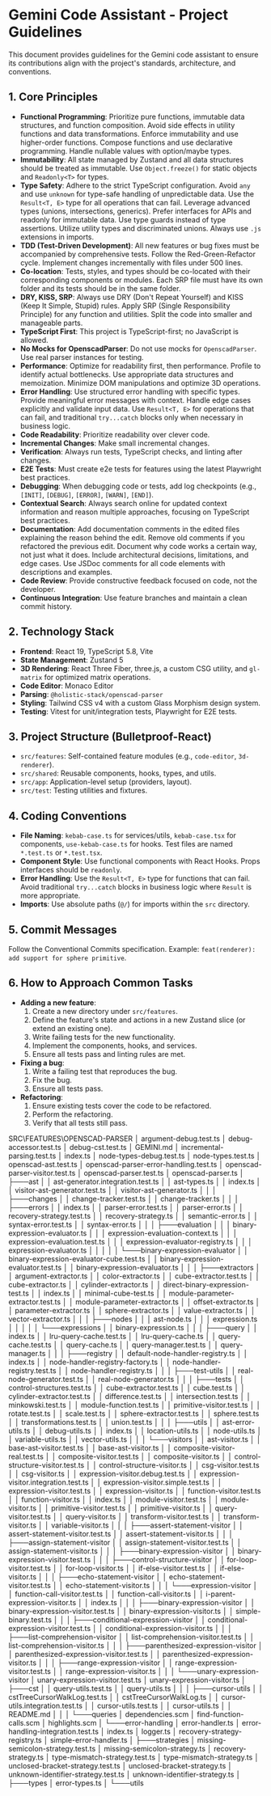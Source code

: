 # Gemini Code Assistant - Project Guidelines

This document provides guidelines for the Gemini code assistant to ensure its contributions align with the project's standards, architecture, and conventions.

## 1. Core Principles

- **Functional Programming**: Prioritize pure functions, immutable data structures, and function composition. Avoid side effects in utility functions and data transformations. Enforce immutability and use higher-order functions. Compose functions and use declarative programming. Handle nullable values with option/maybe types.
- **Immutability**: All state managed by Zustand and all data structures should be treated as immutable. Use `Object.freeze()` for static objects and `Readonly<T>` for types.
- **Type Safety**: Adhere to the strict TypeScript configuration. Avoid `any` and use `unknown` for type-safe handling of unpredictable data. Use the `Result<T, E>` type for all operations that can fail. Leverage advanced types (unions, intersections, generics). Prefer interfaces for APIs and readonly for immutable data. Use type guards instead of type assertions. Utilize utility types and discriminated unions. Always use `.js` extensions in imports.
- **TDD (Test-Driven Development)**: All new features or bug fixes must be accompanied by comprehensive tests. Follow the Red-Green-Refactor cycle. Implement changes incrementally with files under 500 lines.
- **Co-location**: Tests, styles, and types should be co-located with their corresponding components or modules. Each SRP file must have its own folder and its tests should be in the same folder.
- **DRY, KISS, SRP**: Always use DRY (Don't Repeat Yourself) and KISS (Keep It Simple, Stupid) rules. Apply SRP (Single Responsibility Principle) for any function and utilities. Split the code into smaller and manageable parts.
- **TypeScript First**: This project is TypeScript-first; no JavaScript is allowed.
- **No Mocks for OpenscadParser**: Do not use mocks for `OpenscadParser`. Use real parser instances for testing.
- **Performance**: Optimize for readability first, then performance. Profile to identify actual bottlenecks. Use appropriate data structures and memoization. Minimize DOM manipulations and optimize 3D operations.
- **Error Handling**: Use structured error handling with specific types. Provide meaningful error messages with context. Handle edge cases explicitly and validate input data. Use `Result<T, E>` for operations that can fail, and traditional `try...catch` blocks only when necessary in business logic.
- **Code Readability**: Prioritize readability over clever code.
- **Incremental Changes**: Make small incremental changes.
- **Verification**: Always run tests, TypeScript checks, and linting after changes.
- **E2E Tests**: Must create e2e tests for features using the latest Playwright best practices.
- **Debugging**: When debugging code or tests, add log checkpoints (e.g., `[INIT]`, `[DEBUG]`, `[ERROR]`, `[WARN]`, `[END]`).
- **Contextual Search**: Always search online for updated context information and reason multiple approaches, focusing on TypeScript best practices.
- **Documentation**: Add documentation comments in the edited files explaining the reason behind the edit. Remove old comments if you refactored the previous edit. Document why code works a certain way, not just what it does. Include architectural decisions, limitations, and edge cases. Use JSDoc comments for all code elements with descriptions and examples.
- **Code Review**: Provide constructive feedback focused on code, not the developer.
- **Continuous Integration**: Use feature branches and maintain a clean commit history.

## 2. Technology Stack

- **Frontend**: React 19, TypeScript 5.8, Vite
- **State Management**: Zustand 5
- **3D Rendering**: React Three Fiber, three.js, a custom CSG utility, and `gl-matrix` for optimized matrix operations.
- **Code Editor**: Monaco Editor
- **Parsing**: `@holistic-stack/openscad-parser`
- **Styling**: Tailwind CSS v4 with a custom Glass Morphism design system.
- **Testing**: Vitest for unit/integration tests, Playwright for E2E tests.

## 3. Project Structure (Bulletproof-React)

- `src/features`: Self-contained feature modules (e.g., `code-editor`, `3d-renderer`).
- `src/shared`: Reusable components, hooks, types, and utils.
- `src/app`: Application-level setup (providers, layout).
- `src/test`: Testing utilities and fixtures.

## 4. Coding Conventions

- **File Naming**: `kebab-case.ts` for services/utils, `kebab-case.tsx` for components, `use-kebab-case.ts` for hooks. Test files are named `*.test.ts` or `*.test.tsx`.
- **Component Style**: Use functional components with React Hooks. Props interfaces should be `readonly`.
- **Error Handling**: Use the `Result<T, E>` type for functions that can fail. Avoid traditional `try...catch` blocks in business logic where `Result` is more appropriate.
- **Imports**: Use absolute paths (`@/`) for imports within the `src` directory.

## 5. Commit Messages

Follow the Conventional Commits specification. Example: `feat(renderer): add support for sphere primitive`.

## 6. How to Approach Common Tasks

- **Adding a new feature**:
    1. Create a new directory under `src/features`.
    2. Define the feature's state and actions in a new Zustand slice (or extend an existing one).
    3. Write failing tests for the new functionality.
    4. Implement the components, hooks, and services.
    5. Ensure all tests pass and linting rules are met.
- **Fixing a bug**:
    1. Write a failing test that reproduces the bug.
    2. Fix the bug.
    3. Ensure all tests pass.
- **Refactoring**:
    1. Ensure existing tests cover the code to be refactored.
    2. Perform the refactoring.
    3. Verify that all tests still pass.

SRC\FEATURES\OPENSCAD-PARSER
│   argument-debug.test.ts
│   debug-accessor.test.ts
│   debug-cst.test.ts
│   GEMINI.md
│   incremental-parsing.test.ts
│   index.ts
│   node-types-debug.test.ts
│   node-types.test.ts
│   openscad-ast.test.ts
│   openscad-parser-error-handling.test.ts
│   openscad-parser-visitor.test.ts
│   openscad-parser.test.ts
│   openscad-parser.ts
│
├───ast
│   │   ast-generator.integration.test.ts
│   │   ast-types.ts
│   │   index.ts
│   │   visitor-ast-generator.test.ts
│   │   visitor-ast-generator.ts
│   │
│   ├───changes
│   │       change-tracker.test.ts
│   │       change-tracker.ts
│   │
│   ├───errors
│   │       index.ts
│   │       parser-error.test.ts
│   │       parser-error.ts
│   │       recovery-strategy.test.ts
│   │       recovery-strategy.ts
│   │       semantic-error.ts
│   │       syntax-error.test.ts
│   │       syntax-error.ts
│   │
│   ├───evaluation
│   │   │   binary-expression-evaluator.ts
│   │   │   expression-evaluation-context.ts
│   │   │   expression-evaluation.test.ts
│   │   │   expression-evaluator-registry.ts
│   │   │   expression-evaluator.ts
│   │   │
│   │   └───binary-expression-evaluator
│   │           binary-expression-evaluator-cube.test.ts
│   │           binary-expression-evaluator.test.ts
│   │           binary-expression-evaluator.ts
│   │
│   ├───extractors
│   │       argument-extractor.ts
│   │       color-extractor.ts
│   │       cube-extractor.test.ts
│   │       cube-extractor.ts
│   │       cylinder-extractor.ts
│   │       direct-binary-expression-test.ts
│   │       index.ts
│   │       minimal-cube-test.ts
│   │       module-parameter-extractor.test.ts
│   │       module-parameter-extractor.ts
│   │       offset-extractor.ts
│   │       parameter-extractor.ts
│   │       sphere-extractor.ts
│   │       value-extractor.ts
│   │       vector-extractor.ts
│   │
│   ├───nodes
│   │   │   ast-node.ts
│   │   │   expression.ts
│   │   │
│   │   └───expressions
│   │           binary-expression.ts
│   │
│   ├───query
│   │       index.ts
│   │       lru-query-cache.test.ts
│   │       lru-query-cache.ts
│   │       query-cache.test.ts
│   │       query-cache.ts
│   │       query-manager.test.ts
│   │       query-manager.ts
│   │
│   ├───registry
│   │       default-node-handler-registry.ts
│   │       index.ts
│   │       node-handler-registry-factory.ts
│   │       node-handler-registry.test.ts
│   │       node-handler-registry.ts
│   │
│   ├───test-utils
│   │       real-node-generator.test.ts
│   │       real-node-generator.ts
│   │
│   ├───tests
│   │       control-structures.test.ts
│   │       cube-extractor.test.ts
│   │       cube.test.ts
│   │       cylinder-extractor.test.ts
│   │       difference.test.ts
│   │       intersection.test.ts
│   │       minkowski.test.ts
│   │       module-function.test.ts
│   │       primitive-visitor.test.ts
│   │       rotate.test.ts
│   │       scale.test.ts
│   │       sphere-extractor.test.ts
│   │       sphere.test.ts
│   │       transformations.test.ts
│   │       union.test.ts
│   │
│   ├───utils
│   │       ast-error-utils.ts
│   │       debug-utils.ts
│   │       index.ts
│   │       location-utils.ts
│   │       node-utils.ts
│   │       variable-utils.ts
│   │       vector-utils.ts
│   │
│   └───visitors
│       │   ast-visitor.ts
│       │   base-ast-visitor.test.ts
│       │   base-ast-visitor.ts
│       │   composite-visitor-real.test.ts
│       │   composite-visitor.test.ts
│       │   composite-visitor.ts
│       │   control-structure-visitor.test.ts
│       │   control-structure-visitor.ts
│       │   csg-visitor.test.ts
│       │   csg-visitor.ts
│       │   expression-visitor.debug.test.ts
│       │   expression-visitor.integration.test.ts
│       │   expression-visitor.simple.test.ts
│       │   expression-visitor.test.ts
│       │   expression-visitor.ts
│       │   function-visitor.test.ts
│       │   function-visitor.ts
│       │   index.ts
│       │   module-visitor.test.ts
│       │   module-visitor.ts
│       │   primitive-visitor.test.ts
│       │   primitive-visitor.ts
│       │   query-visitor.test.ts
│       │   query-visitor.ts
│       │   transform-visitor.test.ts
│       │   transform-visitor.ts
│       │   variable-visitor.ts
│       │
│       ├───assert-statement-visitor
│       │       assert-statement-visitor.test.ts
│       │       assert-statement-visitor.ts
│       │
│       ├───assign-statement-visitor
│       │       assign-statement-visitor.test.ts
│       │       assign-statement-visitor.ts
│       │
│       ├───binary-expression-visitor
│       │       binary-expression-visitor.test.ts
│       │
│       ├───control-structure-visitor
│       │       for-loop-visitor.test.ts
│       │       for-loop-visitor.ts
│       │       if-else-visitor.test.ts
│       │       if-else-visitor.ts
│       │
│       ├───echo-statement-visitor
│       │       echo-statement-visitor.test.ts
│       │       echo-statement-visitor.ts
│       │
│       └───expression-visitor
│           │   function-call-visitor.test.ts
│           │   function-call-visitor.ts
│           │   i-parent-expression-visitor.ts
│           │   index.ts
│           │
│           ├───binary-expression-visitor
│           │       binary-expression-visitor.test.ts
│           │       binary-expression-visitor.ts
│           │       simple-binary.test.ts
│           │
│           ├───conditional-expression-visitor
│           │       conditional-expression-visitor.test.ts
│           │       conditional-expression-visitor.ts
│           │
│           ├───list-comprehension-visitor
│           │       list-comprehension-visitor.test.ts
│           │       list-comprehension-visitor.ts
│           │
│           ├───parenthesized-expression-visitor
│           │       parenthesized-expression-visitor.test.ts
│           │       parenthesized-expression-visitor.ts
│           │
│           ├───range-expression-visitor
│           │       range-expression-visitor.test.ts
│           │       range-expression-visitor.ts
│           │
│           └───unary-expression-visitor
│                   unary-expression-visitor.test.ts
│                   unary-expression-visitor.ts
│
├───cst
│   │   query-utils.test.ts
│   │   query-utils.ts
│   │
│   ├───cursor-utils
│   │       cstTreeCursorWalkLog.test.ts
│   │       cstTreeCursorWalkLog.ts
│   │       cursor-utils.integration.test.ts
│   │       cursor-utils.test.ts
│   │       cursor-utils.ts
│   │       README.md
│   │
│   └───queries
│           dependencies.scm
│           find-function-calls.scm
│           highlights.scm
│
└───error-handling
    │   error-handler.ts
    │   error-handling-integration.test.ts
    │   index.ts
    │   logger.ts
    │   recovery-strategy-registry.ts
    │   simple-error-handler.ts
    │
    ├───strategies
    │       missing-semicolon-strategy.test.ts
    │       missing-semicolon-strategy.ts
    │       recovery-strategy.ts
    │       type-mismatch-strategy.test.ts
    │       type-mismatch-strategy.ts
    │       unclosed-bracket-strategy.test.ts
    │       unclosed-bracket-strategy.ts
    │       unknown-identifier-strategy.test.ts
    │       unknown-identifier-strategy.ts
    │
    ├───types
    │       error-types.ts
    │
    └───utils
